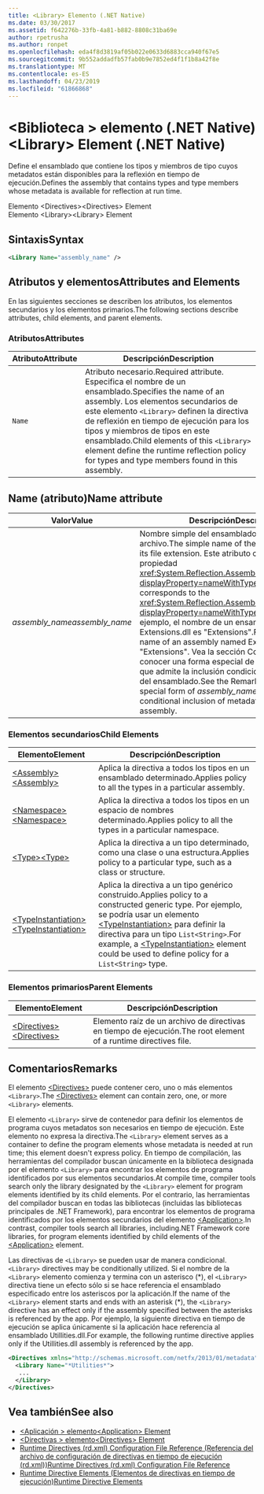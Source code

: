 ```yaml
---
title: <Library> Elemento (.NET Native)
ms.date: 03/30/2017
ms.assetid: f642276b-33fb-4a81-b882-8808c31ba69e
author: rpetrusha
ms.author: ronpet
ms.openlocfilehash: eda4f8d3819af05b022e0633d6883cca940f67e5
ms.sourcegitcommit: 9b552addadfb57fab0b9e7852ed4f1f1b8a42f8e
ms.translationtype: MT
ms.contentlocale: es-ES
ms.lasthandoff: 04/23/2019
ms.locfileid: "61866868"
---
```

# <a name="library-element-net-native"></a><span data-ttu-id="88668-102">\<Biblioteca > elemento (.NET Native)</span><span class="sxs-lookup"><span data-stu-id="88668-102">\<Library> Element (.NET Native)</span></span>
<span data-ttu-id="88668-103">Define el ensamblado que contiene los tipos y miembros de tipo cuyos metadatos están disponibles para la reflexión en tiempo de ejecución.</span><span class="sxs-lookup"><span data-stu-id="88668-103">Defines the assembly that contains types and type members whose metadata is available for reflection at run time.</span></span>  
  
 <span data-ttu-id="88668-104">Elemento \<Directives></span><span class="sxs-lookup"><span data-stu-id="88668-104">\<Directives> Element</span></span>  
<span data-ttu-id="88668-105">Elemento \<Library></span><span class="sxs-lookup"><span data-stu-id="88668-105">\<Library> Element</span></span>  
  
## <a name="syntax"></a><span data-ttu-id="88668-106">Sintaxis</span><span class="sxs-lookup"><span data-stu-id="88668-106">Syntax</span></span>  
  
```xml  
<Library Name="assembly_name" />  
```  
  
## <a name="attributes-and-elements"></a><span data-ttu-id="88668-107">Atributos y elementos</span><span class="sxs-lookup"><span data-stu-id="88668-107">Attributes and Elements</span></span>  
 <span data-ttu-id="88668-108">En las siguientes secciones se describen los atributos, los elementos secundarios y los elementos primarios.</span><span class="sxs-lookup"><span data-stu-id="88668-108">The following sections describe attributes, child elements, and parent elements.</span></span>  
  
### <a name="attributes"></a><span data-ttu-id="88668-109">Atributos</span><span class="sxs-lookup"><span data-stu-id="88668-109">Attributes</span></span>  
  
|<span data-ttu-id="88668-110">Atributo</span><span class="sxs-lookup"><span data-stu-id="88668-110">Attribute</span></span>|<span data-ttu-id="88668-111">Descripción</span><span class="sxs-lookup"><span data-stu-id="88668-111">Description</span></span>|  
|---------------|-----------------|  
|`Name`|<span data-ttu-id="88668-112">Atributo necesario.</span><span class="sxs-lookup"><span data-stu-id="88668-112">Required attribute.</span></span> <span data-ttu-id="88668-113">Especifica el nombre de un ensamblado.</span><span class="sxs-lookup"><span data-stu-id="88668-113">Specifies the name of an assembly.</span></span> <span data-ttu-id="88668-114">Los elementos secundarios de este elemento `<Library>` definen la directiva de reflexión en tiempo de ejecución para los tipos y miembros de tipos en este ensamblado.</span><span class="sxs-lookup"><span data-stu-id="88668-114">Child elements of this `<Library>` element define the runtime reflection policy for types and type members found in this assembly.</span></span>|  
  
## <a name="name-attribute"></a><span data-ttu-id="88668-115">Name (atributo)</span><span class="sxs-lookup"><span data-stu-id="88668-115">Name attribute</span></span>  
  
|<span data-ttu-id="88668-116">Valor</span><span class="sxs-lookup"><span data-stu-id="88668-116">Value</span></span>|<span data-ttu-id="88668-117">Descripción</span><span class="sxs-lookup"><span data-stu-id="88668-117">Description</span></span>|  
|-----------|-----------------|  
|<span data-ttu-id="88668-118">*assembly_name*</span><span class="sxs-lookup"><span data-stu-id="88668-118">*assembly_name*</span></span>|<span data-ttu-id="88668-119">Nombre simple del ensamblado sin la extensión de archivo.</span><span class="sxs-lookup"><span data-stu-id="88668-119">The simple name of the assembly, without its file extension.</span></span> <span data-ttu-id="88668-120">Este atributo corresponde a la propiedad <xref:System.Reflection.AssemblyName.Name%2A?displayProperty=nameWithType>.</span><span class="sxs-lookup"><span data-stu-id="88668-120">This attribute corresponds to the <xref:System.Reflection.AssemblyName.Name%2A?displayProperty=nameWithType> property.</span></span> <span data-ttu-id="88668-121">Por ejemplo, el nombre de un ensamblado denominado Extensions.dll es "Extensions".</span><span class="sxs-lookup"><span data-stu-id="88668-121">For example, the name of an assembly named Extensions.dll is "Extensions".</span></span> <span data-ttu-id="88668-122">Vea la sección Comentarios para conocer una forma especial de *assembly_name* que admite la inclusión condicional de metadatos del ensamblado.</span><span class="sxs-lookup"><span data-stu-id="88668-122">See the Remarks section for a special form of *assembly_name* that supports conditional inclusion of metadata from the assembly.</span></span>|  
  
### <a name="child-elements"></a><span data-ttu-id="88668-123">Elementos secundarios</span><span class="sxs-lookup"><span data-stu-id="88668-123">Child Elements</span></span>  
  
|<span data-ttu-id="88668-124">Elemento</span><span class="sxs-lookup"><span data-stu-id="88668-124">Element</span></span>|<span data-ttu-id="88668-125">Descripción</span><span class="sxs-lookup"><span data-stu-id="88668-125">Description</span></span>|  
|-------------|-----------------|  
|[<span data-ttu-id="88668-126">\<Assembly></span><span class="sxs-lookup"><span data-stu-id="88668-126">\<Assembly></span></span>](../../../docs/framework/net-native/assembly-element-net-native.md)|<span data-ttu-id="88668-127">Aplica la directiva a todos los tipos en un ensamblado determinado.</span><span class="sxs-lookup"><span data-stu-id="88668-127">Applies policy to all the types in a particular assembly.</span></span>|  
|[<span data-ttu-id="88668-128">\<Namespace></span><span class="sxs-lookup"><span data-stu-id="88668-128">\<Namespace></span></span>](../../../docs/framework/net-native/namespace-element-net-native.md)|<span data-ttu-id="88668-129">Aplica la directiva a todos los tipos en un espacio de nombres determinado.</span><span class="sxs-lookup"><span data-stu-id="88668-129">Applies policy to all the types in a particular namespace.</span></span>|  
|[<span data-ttu-id="88668-130">\<Type></span><span class="sxs-lookup"><span data-stu-id="88668-130">\<Type></span></span>](../../../docs/framework/net-native/type-element-net-native.md)|<span data-ttu-id="88668-131">Aplica la directiva a un tipo determinado, como una clase o una estructura.</span><span class="sxs-lookup"><span data-stu-id="88668-131">Applies policy to a particular type, such as a class or structure.</span></span>|  
|[<span data-ttu-id="88668-132">\<TypeInstantiation></span><span class="sxs-lookup"><span data-stu-id="88668-132">\<TypeInstantiation></span></span>](../../../docs/framework/net-native/typeinstantiation-element-net-native.md)|<span data-ttu-id="88668-133">Aplica la directiva a un tipo genérico construido.</span><span class="sxs-lookup"><span data-stu-id="88668-133">Applies policy to a constructed generic type.</span></span> <span data-ttu-id="88668-134">Por ejemplo, se podría usar un elemento [\<TypeInstantiation>](../../../docs/framework/net-native/typeinstantiation-element-net-native.md) para definir la directiva para un tipo `List<String>`.</span><span class="sxs-lookup"><span data-stu-id="88668-134">For example, a [\<TypeInstantiation>](../../../docs/framework/net-native/typeinstantiation-element-net-native.md) element could be used to define policy for a `List<String>` type.</span></span>|  
  
### <a name="parent-elements"></a><span data-ttu-id="88668-135">Elementos primarios</span><span class="sxs-lookup"><span data-stu-id="88668-135">Parent Elements</span></span>  
  
|<span data-ttu-id="88668-136">Elemento</span><span class="sxs-lookup"><span data-stu-id="88668-136">Element</span></span>|<span data-ttu-id="88668-137">Descripción</span><span class="sxs-lookup"><span data-stu-id="88668-137">Description</span></span>|  
|-------------|-----------------|  
|[<span data-ttu-id="88668-138">\<Directives></span><span class="sxs-lookup"><span data-stu-id="88668-138">\<Directives></span></span>](../../../docs/framework/net-native/directives-element-net-native.md)|<span data-ttu-id="88668-139">Elemento raíz de un archivo de directivas en tiempo de ejecución.</span><span class="sxs-lookup"><span data-stu-id="88668-139">The root element of a runtime directives file.</span></span>|  
  
## <a name="remarks"></a><span data-ttu-id="88668-140">Comentarios</span><span class="sxs-lookup"><span data-stu-id="88668-140">Remarks</span></span>  
 <span data-ttu-id="88668-141">El elemento [\<Directives>](../../../docs/framework/net-native/directives-element-net-native.md) puede contener cero, uno o más elementos `<Library>`.</span><span class="sxs-lookup"><span data-stu-id="88668-141">The [\<Directives>](../../../docs/framework/net-native/directives-element-net-native.md) element can contain zero, one, or more `<Library>` elements.</span></span>  
  
 <span data-ttu-id="88668-142">El elemento `<Library>` sirve de contenedor para definir los elementos de programa cuyos metadatos son necesarios en tiempo de ejecución. Este elemento no expresa la directiva.</span><span class="sxs-lookup"><span data-stu-id="88668-142">The `<Library>` element serves as a container to define the program elements whose metadata is needed at run time; this element doesn't express policy.</span></span> <span data-ttu-id="88668-143">En tiempo de compilación, las herramientas del compilador buscan únicamente en la biblioteca designada por el elemento `<Library>` para encontrar los elementos de programa identificados por sus elementos secundarios.</span><span class="sxs-lookup"><span data-stu-id="88668-143">At compile time, compiler tools search only the library designated by the `<Library>` element for program elements identified by its child elements.</span></span> <span data-ttu-id="88668-144">Por el contrario, las herramientas del compilador buscan en todas las bibliotecas (incluidas las bibliotecas principales de .NET Framework), para encontrar los elementos de programa identificados por los elementos secundarios del elemento [\<Application>](../../../docs/framework/net-native/application-element-net-native.md).</span><span class="sxs-lookup"><span data-stu-id="88668-144">In contrast, compiler tools search all libraries, including.NET Framework core libraries, for program elements identified by child elements of the [\<Application>](../../../docs/framework/net-native/application-element-net-native.md) element.</span></span>  
  
 <span data-ttu-id="88668-145">Las directivas de `<Library>` se pueden usar de manera condicional.</span><span class="sxs-lookup"><span data-stu-id="88668-145">`<Library>` directives may be conditionally utilized.</span></span> <span data-ttu-id="88668-146">Si el nombre de la `<Library>` elemento comienza y termina con un asterisco (\*), el `<Library>` directiva tiene un efecto sólo si se hace referencia el ensamblado especificado entre los asteriscos por la aplicación.</span><span class="sxs-lookup"><span data-stu-id="88668-146">If the name of the `<Library>` element starts and ends with an asterisk (\*), the `<Library>` directive has an effect only if the assembly specified between the asterisks is referenced by the app.</span></span> <span data-ttu-id="88668-147">Por ejemplo, la siguiente directiva en tiempo de ejecución se aplica únicamente si la aplicación hace referencia al ensamblado Utillities.dll.</span><span class="sxs-lookup"><span data-stu-id="88668-147">For example, the following runtime directive applies only if the Utillities.dll assembly is referenced by the app.</span></span>  
  
```xml  
<Directives xmlns="http://schemas.microsoft.com/netfx/2013/01/metadata">  
  <Library Name="*Utilities*">  
   ...  
  </Library>  
</Directives>  
```  
  
## <a name="see-also"></a><span data-ttu-id="88668-148">Vea también</span><span class="sxs-lookup"><span data-stu-id="88668-148">See also</span></span>

- [<span data-ttu-id="88668-149">\<Aplicación > elemento</span><span class="sxs-lookup"><span data-stu-id="88668-149">\<Application> Element</span></span>](../../../docs/framework/net-native/application-element-net-native.md)
- [<span data-ttu-id="88668-150">\<Directivas > elemento</span><span class="sxs-lookup"><span data-stu-id="88668-150">\<Directives> Element</span></span>](../../../docs/framework/net-native/directives-element-net-native.md)
- [<span data-ttu-id="88668-151">Runtime Directives (rd.xml) Configuration File Reference (Referencia del archivo de configuración de directivas en tiempo de ejecución (rd.xml))</span><span class="sxs-lookup"><span data-stu-id="88668-151">Runtime Directives (rd.xml) Configuration File Reference</span></span>](../../../docs/framework/net-native/runtime-directives-rd-xml-configuration-file-reference.md)
- [<span data-ttu-id="88668-152">Runtime Directive Elements (Elementos de directivas en tiempo de ejecución)</span><span class="sxs-lookup"><span data-stu-id="88668-152">Runtime Directive Elements</span></span>](../../../docs/framework/net-native/runtime-directive-elements.md)
